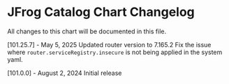 # JFrog Catalog Chart Changelog
All changes to this chart will be documented in this file.

[101.25.7] - May 5, 2025
Updated router version to 7.165.2
Fix the issue where `router.serviceRegistry.insecure` is not being applied in the system yaml.

[101.0.0] - August 2, 2024
Initial release